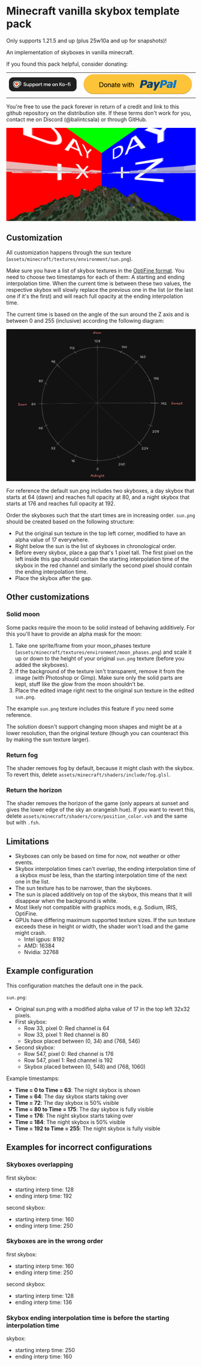 # Minecraft vanilla skybox template pack

Only supports 1.21.5 and up (plus 25w10a and up for snapshots)!

An implementation of skyboxes in vanilla minecraft.

If you found this pack helpful, consider donating:

|                                                             |                                                                                                 |
| ----------------------------------------------------------- | ----------------------------------------------------------------------------------------------- |
| [![kofi](./images/kofi.png)](https://ko-fi.com/balintcsala) | [![paypal](./images/paypal.png)](https://www.paypal.com/donate/?hosted_button_id=9CJYN7ETGZJPS) |

You're free to use the pack forever in return of a credit and link to this github repository on the distribution site. If these terms don't work for you, contact me on Discord (@balintcsala) or through GitHub.

![example](./images/example.png)

## Customization

All customization happens through the sun texture (`assets/minecraft/textures/environment/sun.png`).

Make sure you have a list of skybox textures in the [OptiFine format](https://optifine.readthedocs.io/custom_sky.html?h=skybox). You need to choose two timestamps for each of them: A starting and ending interpolation time. When the current time is between these two values, the respective skybox will slowly replace the previous one in the list (or the last one if it's the first) and will reach full opacity at the ending interpolation time.

The current time is based on the angle of the sun around the Z axis and is between 0 and 255 (inclusive) according the following diagram:

![angles](./images/angles.png)

For reference the default sun.png includes two skyboxes, a day skybox that starts at 64 (dawn) and reaches full opacity at 80, and a night skybox that starts at 176 and reaches full opacity at 192.

Order the skyboxes such that the start times are in increasing order. `sun.png` should be created based on the following structure:

- Put the original sun texture in the top left corner, modified to have an alpha value of 17 everywhere.
- Right below the sun is the list of skyboxes in chronological order.
- Before every skybox, place a gap that's 1 pixel tall. The first pixel on the left inside this gap should contain the starting interpolation time of the skybox in the red channel and similarly the second pixel should contain the ending interpolation time.
- Place the skybox after the gap.

## Other customizations

### Solid moon

Some packs require the moon to be solid instead of behaving additively. For this you'll have to provide an alpha mask for the moon:

1. Take one sprite/frame from your moon_phases texture (`assets/minecraft/textures/environment/moon_phases.png`) and scale it up or down to the height of your original `sun.png` texture (before you added the skyboxes).
2. If the background of the texture isn't transparent, remove it from the image (with Photoshop or Gimp). Make sure only the solid parts are kept, stuff like the glow from the moon shouldn't be.
3. Place the edited image right next to the original sun texture in the edited `sun.png`.

The example `sun.png` texture includes this feature if you need some reference.

The solution doesn't support changing moon shapes and might be at a lower resolution, than the original texture (though you can counteract this by making the sun texture larger).

### Return fog

The shader removes fog by default, because it might clash with the skybox. To revert this, delete `assets/minecraft/shaders/include/fog.glsl`.

### Return the horizon

The shader removes the horizon of the game (only appears at sunset and gives the lower edge of the sky an orangeish hue). If you want to revert this, delete `assets/minecraft/shaders/core/position_color.vsh` and the same but with `.fsh`.

## Limitations

- Skyboxes can only be based on time for now, not weather or other events.
- Skybox interpolation times can't overlap, the ending interpolation time of a skybox _must_ be less, than the starting interpolation time of the next one in the list.
- The sun texture has to be narrower, than the skyboxes.
- The sun is placed additively on top of the skybox, this means that it will disappear when the background is white.
- Most likely not compatible with graphics mods, e.g. Sodium, IRIS, OptiFine.
- GPUs have differing maximum supported texture sizes. If the sun texture exceeds these in height or width, the shader won't load and the game might crash.
  - Intel igpus: 8192
  - AMD: 16384
  - Nvidia: 32768

## Example configuration

This configuration matches the default one in the pack.

`sun.png`:

- Original sun.png with a modified alpha value of 17 in the top left 32x32 pixels.
- First skybox:
  - Row 33, pixel 0: Red channel is 64
  - Row 33, pixel 1: Red channel is 80
  - Skybox placed between (0, 34) and (768, 546)
- Second skybox:
  - Row 547, pixel 0: Red channel is 176
  - Row 547, pixel 1: Red channel is 192
  - Skybox placed between (0, 548) and (768, 1060)

Example timestamps:

- **Time = 0 to Time = 63**: The night skybox is shown
- **Time = 64**: The day skybox starts taking over
- **Time = 72**: The day skybox is 50% visible
- **Time = 80 to Time = 175**: The day skybox is fully visible
- **Time = 176**: The night skybox starts taking over
- **Time = 184**: The night skybox is 50% visible
- **Time = 192 to Time = 255**: The night skybox is fully visible

## Examples for incorrect configurations

### Skyboxes overlapping

first skybox:

- starting interp time: 128
- ending interp time: 192

second skybox:

- starting interp time: 160
- ending interp time: 250

### Skyboxes are in the wrong order

first skybox:

- starting interp time: 160
- ending interp time: 250

second skybox:

- starting interp time: 128
- ending interp time: 136

### Skybox ending interpolation time is before the starting interpolation time

skybox:

- starting interp time: 250
- ending interp time: 160
